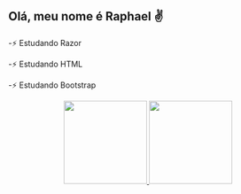 ##  Olá, meu nome é Raphael ✌️

-⚡ Estudando Razor

-⚡ Estudando HTML

-⚡ Estudando Bootstrap

<div align="center">
<a href="https://github.com/ErrorRaphael">
<img height="150em" src="https://github-readme-stats.vercel.app/api?username=errorraphael&show_icons=true&theme=dracula&include_all_commits=true&count_private=true"/>
<img height="150em" src="https://github-readme-stats.vercel.app/api/top-langs/?username=errorraphael&layout=compact&langs_count=7&theme=dracula"/>
</div>
